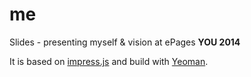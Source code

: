 me
==

Slides - presenting myself & vision at ePages **YOU 2014**

It is based on [impress.js][1] and build with [Yeoman][2].

[1]: https://github.com/bartaz/impress.js
[2]: http://yeoman.io/

